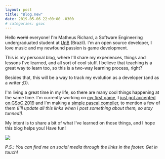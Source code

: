 ```yaml
---
layout: post
title: "Blog.new"
date: 2019-05-06 22:00:00 -0300
# categories: gsoc
---
```


Hello ~~world~~ everyone! I'm Matheus Richard, a Software Engineering undergraduated student at [UnB][unb-link] (Brazil). I'm an open source developer, I love music and my newfound passion is game development.

This is my personal blog, where I'll share my experiences, things and lessons I've learned, and all sort of cool stuff. I believe that teaching is a great way to learn too, so this is a two-way learning process, right?

Besides that, this will be a way to track my evolution as a developer (and as a writer ;D).

I'm living a great time in my life, so there are many cool things happening at the same time. I'm currently working on [my first game][game-link], I [just got accepted on GSoC 2019][gsoc-link] and I'm making a [simple pascal compiler][compiler-link], to mention a few of them _(I'll update all this links when I post something about them, so stay tunned!)_.

My intent is to share a bit of what I've learned on those things, and I hope this blog helps you! Have fun!

<img style="display: block; margin: 0 auto;" src="https://media.giphy.com/media/l1J3CbFgn5o7DGRuE/giphy.gif">

_P.S.: You can find me on social media through the links in the footer. Get in touch!_

[unb-link]: https://www.unb.br/
[game-link]: https://github.com/rage-of-the-elders/rage-of-the-elders
[gsoc-link]: #!
[compiler-link]: #!


